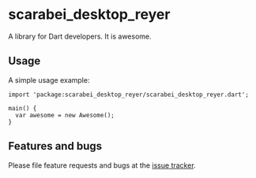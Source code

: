 # scarabei_desktop_reyer

A library for Dart developers. It is awesome.

## Usage

A simple usage example:

    import 'package:scarabei_desktop_reyer/scarabei_desktop_reyer.dart';

    main() {
      var awesome = new Awesome();
    }

## Features and bugs

Please file feature requests and bugs at the [issue tracker][tracker].

[tracker]: http://example.com/issues/replaceme
